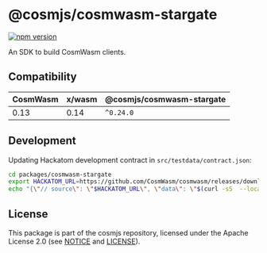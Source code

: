 # @cosmjs/cosmwasm-stargate

[![npm version](https://img.shields.io/npm/v/@cosmjs/cosmwasm-stargate.svg)](https://www.npmjs.com/package/@cosmjs/cosmwasm-stargate)

An SDK to build CosmWasm clients.

## Compatibility

| CosmWasm | x/wasm | @cosmjs/cosmwasm-stargate |
| -------- | ------ | ------------------------- |
| 0.13     | 0.14   | `^0.24.0`                 |

## Development

Updating Hackatom development contract in `src/testdata/contract.json`:

```sh
cd packages/cosmwasm-stargate
export HACKATOM_URL=https://github.com/CosmWasm/cosmwasm/releases/download/v0.12.0/hackatom.wasm
echo "{\"// source\": \"$HACKATOM_URL\", \"data\": \"$(curl -sS  --location $HACKATOM_URL | base64)\" }" | jq > src/testdata/contract.json
```

## License

This package is part of the cosmjs repository, licensed under the Apache License
2.0 (see [NOTICE](https://github.com/cosmos/cosmjs/blob/master/NOTICE) and
[LICENSE](https://github.com/cosmos/cosmjs/blob/master/LICENSE)).
